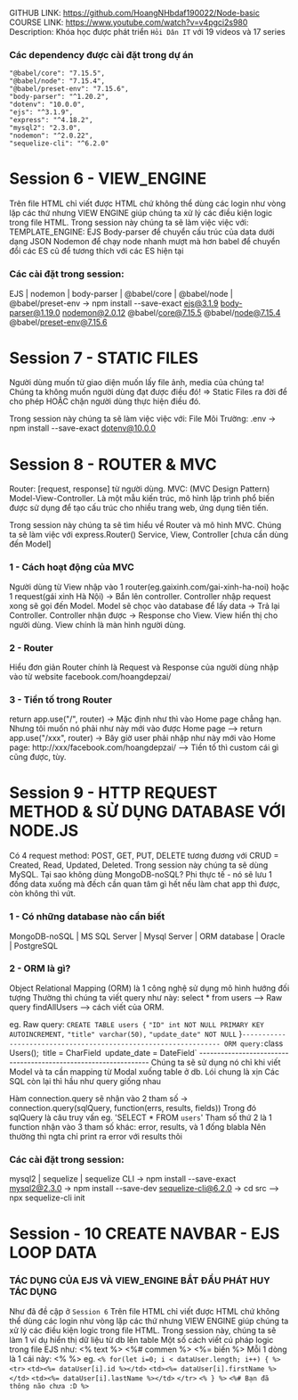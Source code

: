 GITHUB LINK: https://github.com/HoangNHbdaf190022/Node-basic
COURSE LINK: https://www.youtube.com/watch?v=v4pgci2s980
Description: Khóa học được phát triển `Hỏi Dân IT` với 19 videos và 17 series
### Các dependency được cài đặt trong dự án
    "@babel/core": "7.15.5",
    "@babel/node": "7.15.4",
    "@babel/preset-env": "7.15.6",
    "body-parser": "^1.20.2",
    "dotenv": "10.0.0",
    "ejs": "^3.1.9",
    "express": "^4.18.2",
    "mysql2": "2.3.0",
    "nodemon": "^2.0.22",
    "sequelize-cli": "^6.2.0"
# Session 6 - VIEW_ENGINE
Trên file HTML chỉ viết được HTML chứ không thể dùng các login như vòng lặp các thứ nhưng VIEW ENGINE giúp chúng ta xử lý các điều kiện logic trong file HTML.
Trong session này chúng ta sẽ làm việc việc với:
    TEMPLATE_ENGINE: EJS
    Body-parser để chuyển cấu trúc của data dưới dạng JSON
    Nodemon để chạy node nhanh mượt mà hơn
    babel để chuyển đổi các ES cũ để tương thích với các ES hiện tại

### Các cài đặt trong session:
EJS | nodemon | body-parser | @babel/core | @babel/node | @babel/preset-env
-> npm install --save-exact ejs@3.1.9 body-parser@1.19.0 nodemon@2.0.12 @babel/core@7.15.5 @babel/node@7.15.4 @babel/preset-env@7.15.6

# Session 7 - STATIC FILES
Người dùng muốn từ giao diện muốn lấy file ảnh, media của chúng ta!
Chúng ta không muốn người dùng đạt được điều đó!
=> Static Files ra đời để cho phép HOẶC chặn người dùng thực hiện điều đó.

Trong session này chúng ta sẽ làm việc việc với:
    File Môi Trường: .env
    -> npm install --save-exact dotenv@10.0.0
    
# Session 8 - ROUTER & MVC
Router: [request, response] từ người dùng.
MVC: (MVC Design Pattern) Model-View-Controller. Là một mẫu kiến ​​trúc, mô hình lập trình phổ biến được sử dụng để tạo cấu trúc cho nhiều trang web, ứng dụng tiên tiến.

Trong session này chúng ta sẽ tìm hiểu về Router và mô hình MVC. Chúng ta sẽ làm việc với
    express.Router()
    Service, View, Controller [chưa cần dùng đến Model]

### 1 - Cách hoạt động của MVC
Người dùng từ View nhập vào 1 router(eg.gaixinh.com/gai-xinh-ha-noi) hoặc 1 request(gái xinh Hà Nội) -> Bắn lên controller.
Controller nhập request xong sẽ gọi đến Model.
Model sẽ chọc vào database để lấy data -> Trả lại Controller.
Controller nhận được -> Response cho View.
View hiển thị cho người dùng.
View chính là màn hình người dùng.
### 2 - Router
Hiểu đơn giản Router chính là Request và Response của người dùng nhập vào từ website
facebook.com/hoangdepzai/

### 3 - Tiền tố trong Router
return app.use("/", router) -> Mặc định như thì vào Home page chẳng hạn. Nhưng tôi muốn nó phải như này mới vào được Home page
--> return app.use("/xxx", router) -> Bây giờ user phải nhập như này mới vào Home page: http://xxx/facebook.com/hoangdepzai/
--> Tiền tố thì custom cái gì cũng được, tùy.

# Session 9 - HTTP REQUEST METHOD & SỬ DỤNG DATABASE VỚI NODE.JS
Có 4 request method: POST, GET, PUT, DELETE tương đương với CRUD  = Created, Read, Updated, Deleted.
Trong session này chúng ta sẽ dùng MySQL. 
    Tại sao không dùng MongoDB-noSQL?
    Phi thực tế - nó sẽ lưu 1 đống data xuống mà đếch cần quan tâm gì hết
    nếu làm chat app thì được, còn không thì vứt.

### 1 - Có những database nào cần biết
MongoDB-noSQL | MS SQL Server | Mysql Server | ORM database | Oracle | PostgreSQL 
### 2 - ORM là gì?
Object Relational Mapping (ORM) là 1 công nghệ sử dụng mô hình hướng đối tượng
    Thường thì chúng ta viết query như này:
    select * from users --> Raw query
    findAllUsers --> cách viết của ORM. 
    
eg. 
Raw query:
    `CREATE TABLE users {`
        `"ID" int NOT NULL PRIMARY KEY AUTOINCREMENT,`
        `"title" varchar(50),`
        `"update_date" NOT NULL`
    }`
    ----------------------------------------------------------------
ORM query:
    `class Users();`
    `title = CharField`
    `update_date = DateField`
    ----------------------------------------------------------------
    Chúng ta sẽ sử dụng nó chỉ khi viết Model và ta cần mapping từ Modal xuống table ở db. Lói chung là xịn
    Các SQL còn lại thì hầu như query giống nhau

Hàm connection.query sẽ nhận vào 2 tham số -> connection.query(sqlQuery, function(errs, results, fields))
    Trong đó sqlQuery là câu truy vấn eg. 'SELECT * FROM `users`'
    Tham số thứ 2 là 1 function nhận vào 3 tham số khác: error, results, và 1 đống blabla
        Nên thường thì ngta chỉ print ra error với results thôi

### Các cài đặt trong session:
mysql2 | sequelize | sequelize CLI
-> npm install --save-exact mysql2@2.3.0
-> npm install --save-dev sequelize-cli@6.2.0
-> cd src --> npx sequelize-cli init

# Session - 10 CREATE NAVBAR - EJS LOOP DATA
### TÁC DỤNG CỦA EJS VÀ VIEW_ENGINE BẮT ĐẦU PHÁT HUY TÁC DỤNG
Như đã đề cập ở `Session 6`
Trên file HTML chỉ viết được HTML chứ không thể dùng các login như vòng lặp các thứ nhưng VIEW ENGINE giúp chúng ta xử lý các điều kiện logic trong file HTML.
Trong session này, chúng ta sẽ làm 1 ví dụ hiển thị dữ liệu từ db lên table
Một số cách viết cú pháp logic trong file EJS như:
    <% text %>
    <%# commen %>
    <%= biến %>
Mỗi 1 dòng là 1 cái này: <% %>
eg. 
    `<% for(let i=0; i < dataUser.length; i++) { %>`
        `<tr>`
            `<td><%= dataUser[i].id %></td>`
            `<td><%= dataUser[i].firstName %></td>`
            `<td><%= dataUser[i].lastName %></td>`
        `</tr>`
    `<% } %>`
    `<%# Bạn đã thông não chưa :D %>`
